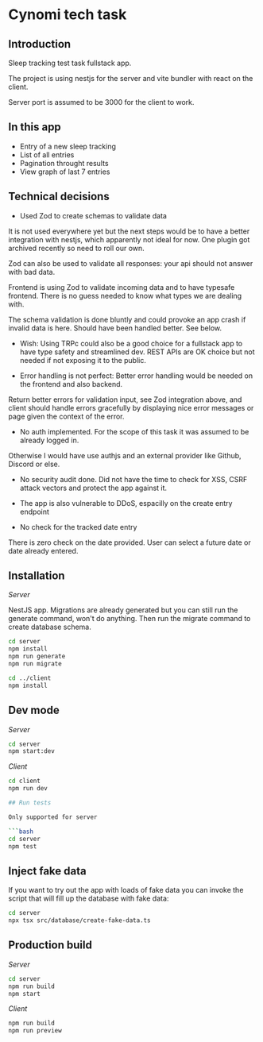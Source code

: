 # Cynomi tech task 

## Introduction

Sleep tracking test task fullstack app.

The project is using nestjs for the server and vite bundler with react on the client.

Server port is assumed to be 3000 for the client to work.

## In this app

- Entry of a new sleep tracking
- List of all entries
- Pagination throught results
- View graph of last 7 entries

## Technical decisions

- Used Zod to create schemas to validate data

It is not used everywhere yet but the next steps would be to have a better integration with nestjs, which apparently not ideal for now.
One plugin got archived recently so need to roll our own.

Zod can also be used to validate all responses: your api should not answer with bad data.

Frontend is using Zod to validate incoming data and to have typesafe frontend.
There is no guess needed to know what types we are dealing with.

The schema validation is done bluntly and could provoke an app crash if invalid data is here. Should have been handled better. See below.

- Wish: Using TRPc could also be a good choice for a fullstack app to have type safety and streamlined dev. REST APIs are OK choice but
not needed if not exposing it to the public.

- Error handling is not perfect: Better error handling would be needed on the frontend and also backend. 

Return better errors for validation input, see Zod integration above, and client should handle errors gracefully by displaying nice error
messages or page given the context of the error.

- No auth implemented. For the scope of this task it was assumed to be already logged in.

Otherwise I would have use authjs and an external provider like Github, Discord or else.

- No security audit done. Did not have the time to check for XSS, CSRF attack vectors and protect the app against it.

- The app is also vulnerable to DDoS, espacilly on the create entry endpoint

- No check for the tracked date entry

There is zero check on the date provided. User can select a future date or date already entered.


## Installation

*Server*

NestJS app.
Migrations are already generated but you can still run the generate command, won't do anything.
Then run the migrate command to create database schema.

```bash
cd server
npm install
npm run generate
npm run migrate
```

```bash
cd ../client
npm install
```

## Dev mode

*Server*

```bash
cd server
npm start:dev
```

*Client*

```bash
cd client
npm run dev

## Run tests

Only supported for server

```bash
cd server
npm test
```


## Inject fake data

If you want to try out the app with loads of fake data you can invoke the script that will fill up the database with fake data:

```bash
cd server
npx tsx src/database/create-fake-data.ts
```

## Production build


*Server*

```bash
cd server
npm run build
npm start
```

*Client*

```bash
npm run build
npm run preview
```

